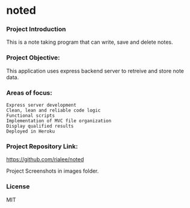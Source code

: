# noted

### Project Introduction
This is a note taking program that can write, save and delete notes.

### Project Objective:

This application uses express backend server to retreive and store note data.

### Areas of focus:
    Express server development
    Clean, lean and reliable code logic
    Functional scripts
    Implementation of MVC file organization
    Display qualified results 
    Deployed in Heroku

### Project Repository Link:
https://github.com/rialee/noted

Project Screenshots in images folder.

### License
MIT
